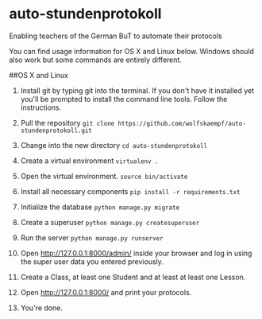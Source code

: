 # auto-stundenprotokoll
Enabling teachers of the German BuT to automate their protocols

You can find usage information for OS X and Linux below. Windows should also work but some commands are entirely different.

##OS X and Linux

1. Install git by typing git into the terminal. If you don't have it installed yet you'll be prompted to install the command line tools. Follow the instructions.

2. Pull the repository `git clone https://github.com/wolfskaempf/auto-stundenprotokoll.git`

3. Change into the new directory `cd auto-stundenprotokoll`

4. Create a virtual environment `virtualenv .`

4. Open the virtual environment. `source bin/activate`

4. Install all necessary components `pip install -r requirements.txt`

5. Initialize the database `python manage.py migrate`

6. Create a superuser `python manage.py createsuperuser`

7. Run the server `python manage.py runserver`

8. Open http://127.0.0.1:8000/admin/ inside your browser and log in using the super user data you entered previously.

9. Create a Class, at least one Student and at least at least one Lesson.

10. Open http://127.0.0.1:8000/ and print your protocols.

11. You're done.

